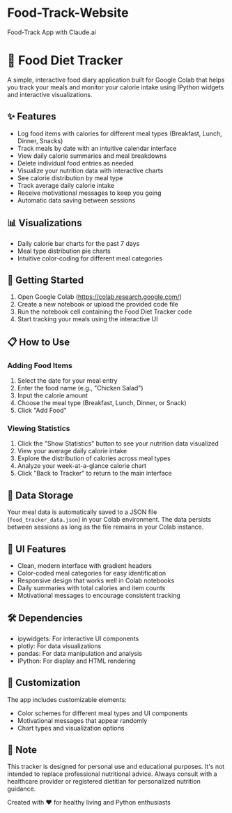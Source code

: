 # Food-Track-Website
Food-Track App with Claude.ai
# 🥗 Food Diet Tracker

A simple, interactive food diary application built for Google Colab that helps you track your meals and monitor your calorie intake using IPython widgets and interactive visualizations.

## ✨ Features

- Log food items with calories for different meal types (Breakfast, Lunch, Dinner, Snacks)
- Track meals by date with an intuitive calendar interface
- View daily calorie summaries and meal breakdowns
- Delete individual food entries as needed
- Visualize your nutrition data with interactive charts
- See calorie distribution by meal type
- Track average daily calorie intake
- Receive motivational messages to keep you going
- Automatic data saving between sessions

## 📊 Visualizations

- Daily calorie bar charts for the past 7 days
- Meal type distribution pie charts
- Intuitive color-coding for different meal categories

## 🚀 Getting Started

1. Open Google Colab (https://colab.research.google.com/)
2. Create a new notebook or upload the provided code file
3. Run the notebook cell containing the Food Diet Tracker code
4. Start tracking your meals using the interactive UI

## 📋 How to Use

### Adding Food Items
1. Select the date for your meal entry
2. Enter the food name (e.g., "Chicken Salad")
3. Input the calorie amount
4. Choose the meal type (Breakfast, Lunch, Dinner, or Snack)
5. Click "Add Food"

### Viewing Statistics
1. Click the "Show Statistics" button to see your nutrition data visualized
2. View your average daily calorie intake
3. Explore the distribution of calories across meal types
4. Analyze your week-at-a-glance calorie chart
5. Click "Back to Tracker" to return to the main interface

## 💾 Data Storage

Your meal data is automatically saved to a JSON file (`food_tracker_data.json`) in your Colab environment. The data persists between sessions as long as the file remains in your Colab instance.

## 🎨 UI Features

- Clean, modern interface with gradient headers
- Color-coded meal categories for easy identification
- Responsive design that works well in Colab notebooks
- Daily summaries with total calories and item counts
- Motivational messages to encourage consistent tracking

## 🛠️ Dependencies

- ipywidgets: For interactive UI components
- plotly: For data visualizations
- pandas: For data manipulation and analysis
- IPython: For display and HTML rendering

## 🧩 Customization

The app includes customizable elements:
- Color schemes for different meal types and UI components
- Motivational messages that appear randomly
- Chart types and visualization options

## 📝 Note

This tracker is designed for personal use and educational purposes. It's not intended to replace professional nutritional advice. Always consult with a healthcare provider or registered dietitian for personalized nutrition guidance.

Created with ❤️ for healthy living and Python enthusiasts
